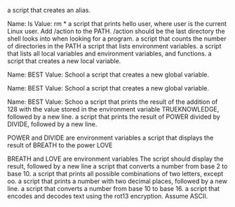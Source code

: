 a script that creates an alias.

Name: ls
Value: rm *
a script that prints hello user, where user is the current Linux user.
Add /action to the PATH. /action should be the last directory the shell looks into when looking for a program.
a script that counts the number of directories in the PATH
a script that lists environment variables.
a script that lists all local variables and environment variables, and functions.
a script that creates a new local variable.

Name: BEST
Value: School
a script that creates a new global variable.

Name: BEST
Value: School
 a script that creates a new global variable.

Name: BEST
Value: Schoo
a script that prints the result of the addition of 128 with the value stored in the environment variable TRUEKNOWLEDGE, followed by a new line.
a script that prints the result of POWER divided by DIVIDE, followed by a new line.

POWER and DIVIDE are environment variables
a script that displays the result of BREATH to the power LOVE

BREATH and LOVE are environment variables
The script should display the result, followed by a new line
a script that converts a number from base 2 to base 10.
a script that prints all possible combinations of two letters, except oo.
a script that prints a number with two decimal places, followed by a new line.
a script that converts a number from base 10 to base 16.
a script that encodes and decodes text using the rot13 encryption. Assume ASCII.
